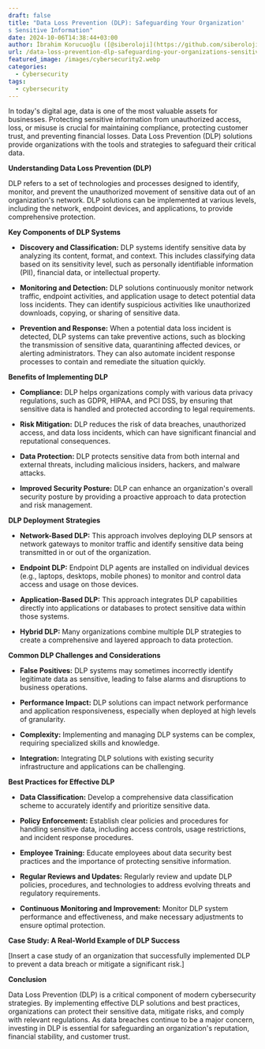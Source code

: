 ```yaml
---
draft: false
title: "Data Loss Prevention (DLP): Safeguarding Your Organization'
s Sensitive Information"
date: 2024-10-06T14:38:44+03:00
author: İbrahim Korucuoğlu ([@siberoloji](https://github.com/siberoloji))
url: /data-loss-prevention-dlp-safeguarding-your-organizations-sensitive-information/
featured_image: /images/cybersecurity2.webp
categories:
  - Cybersecurity
tags:
  - cybersecurity
---
```



In today's digital age, data is one of the most valuable assets for businesses. Protecting sensitive information from unauthorized access, loss, or misuse is crucial for maintaining compliance, protecting customer trust, and preventing financial losses. Data Loss Prevention (DLP) solutions provide organizations with the tools and strategies to safeguard their critical data.



**Understanding Data Loss Prevention (DLP)**



DLP refers to a set of technologies and processes designed to identify, monitor, and prevent the unauthorized movement of sensitive data out of an organization's network. DLP solutions can be implemented at various levels, including the network, endpoint devices, and applications, to provide comprehensive protection.



**Key Components of DLP Systems**


* **Discovery and Classification:** DLP systems identify sensitive data by analyzing its content, format, and context. This includes classifying data based on its sensitivity level, such as personally identifiable information (PII), financial data, or intellectual property.

* **Monitoring and Detection:** DLP solutions continuously monitor network traffic, endpoint activities, and application usage to detect potential data loss incidents. They can identify suspicious activities like unauthorized downloads, copying, or sharing of sensitive data.

* **Prevention and Response:** When a potential data loss incident is detected, DLP systems can take preventive actions, such as blocking the transmission of sensitive data, quarantining affected devices, or alerting administrators. They can also automate incident response processes to contain and remediate the situation quickly.




**Benefits of Implementing DLP**


* **Compliance:** DLP helps organizations comply with various data privacy regulations, such as GDPR, HIPAA, and PCI DSS, by ensuring that sensitive data is handled and protected according to legal requirements.

* **Risk Mitigation:** DLP reduces the risk of data breaches, unauthorized access, and data loss incidents, which can have significant financial and reputational consequences.

* **Data Protection:** DLP protects sensitive data from both internal and external threats, including malicious insiders, hackers, and malware attacks.

* **Improved Security Posture:** DLP can enhance an organization's overall security posture by providing a proactive approach to data protection and risk management.




**DLP Deployment Strategies**


* **Network-Based DLP:** This approach involves deploying DLP sensors at network gateways to monitor traffic and identify sensitive data being transmitted in or out of the organization.

* **Endpoint DLP:** Endpoint DLP agents are installed on individual devices (e.g., laptops, desktops, mobile phones) to monitor and control data access and usage on those devices.

* **Application-Based DLP:** This approach integrates DLP capabilities directly into applications or databases to protect sensitive data within those systems.

* **Hybrid DLP:** Many organizations combine multiple DLP strategies to create a comprehensive and layered approach to data protection.




**Common DLP Challenges and Considerations**


* **False Positives:** DLP systems may sometimes incorrectly identify legitimate data as sensitive, leading to false alarms and disruptions to business operations.

* **Performance Impact:** DLP solutions can impact network performance and application responsiveness, especially when deployed at high levels of granularity.

* **Complexity:** Implementing and managing DLP systems can be complex, requiring specialized skills and knowledge.

* **Integration:** Integrating DLP solutions with existing security infrastructure and applications can be challenging.




**Best Practices for Effective DLP**


* **Data Classification:** Develop a comprehensive data classification scheme to accurately identify and prioritize sensitive data.

* **Policy Enforcement:** Establish clear policies and procedures for handling sensitive data, including access controls, usage restrictions, and incident response procedures.

* **Employee Training:** Educate employees about data security best practices and the importance of protecting sensitive information.

* **Regular Reviews and Updates:** Regularly review and update DLP policies, procedures, and technologies to address evolving threats and regulatory requirements.

* **Continuous Monitoring and Improvement:** Monitor DLP system performance and effectiveness, and make necessary adjustments to ensure optimal protection.




**Case Study: A Real-World Example of DLP Success**



[Insert a case study of an organization that successfully implemented DLP to prevent a data breach or mitigate a significant risk.]



**Conclusion**



Data Loss Prevention (DLP) is a critical component of modern cybersecurity strategies. By implementing effective DLP solutions and best practices, organizations can protect their sensitive data, mitigate risks, and comply with relevant regulations. As data breaches continue to be a major concern, investing in DLP is essential for safeguarding an organization's reputation, financial stability, and customer trust.
